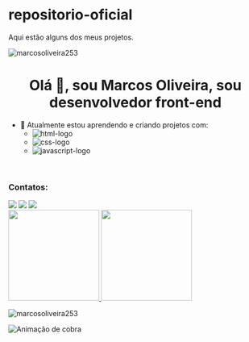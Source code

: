 # repositorio-oficial
Aqui estão alguns dos meus projetos.
<p align="left"> <img src="https://komarev.com/ghpvc/?username=marcosoliveira253&label=Visualizacao&color=blue&style=flat"alt="marcosoliveira253"></p>
<h1 align="center">Olá 👋, sou Marcos Oliveira, sou desenvolvedor front-end</h1>

- 🌱 Atualmente estou aprendendo e criando projetos com:
  - <img src="https://img.shields.io/badge/HTML5-E34F26?style=for-the-badge&logo=html5&logoColor=white" alt="html-logo"/>
  - <img src="https://img.shields.io/badge/CSS3-1572B6?style=for-the-badge&logo=css3&logoColor=white" alt="css-logo"/>
  - <img src="https://img.shields.io/badge/JavaScript-F7DF1E?style=for-the-badge&logo=javascript&logoColor=black" alt="javascript-logo"/>
<br>
<h3 align="left">Contatos:</h3>
<div style="display:inline"> 
  <a href = "mailto:marcosoliveira253.mo@gmail.com"><img src="https://img.shields.io/badge/-Gmail-%23333?style=for-the-badge&logo=gmail&logoColor=white" target="_blank"></a>
  <a href="https://www.linkedin.com/in/marcos-oliveira253" target="_blank"><img src="https://img.shields.io/badge/-LinkedIn-%230077B5?style=for-the-badge&logo=linkedin&logoColor=white" target="_blank"></a>
  <a href="https://github.com/marcosoliveira253" target="_blank"><img src="https://img.shields.io/badge/GitHub-100000?style=for-the-badge&logo=github&logoColor=white" target="_blank"></a> 
</div>
<br>
<div>
  <a href="https://beacons.ai/marcosoliveira253">
  <img height="180em" src="https://github-readme-stats.vercel.app/api?username=marcosoliveira253&show_icons=true&theme=dark&include_all_commits=true&count_private=true"/>
  <img height="180em" src="https://github-readme-stats.vercel.app/api/top-langs/?username=marcosoliveira253&layout=compact&langs_count=16&theme=dark"/>
  </a>
<p><img align="center" src="https://github-readme-streak-stats.herokuapp.com/?user=marcosoliveira253&" alt="marcosoliveira253" /></p>

![ Animação de cobra ]( https://github.com/marcosoliveira253/repositorio-oficial/blob/output/github-contribution-grid-snake.svg )
